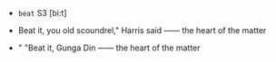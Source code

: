 - `beat` S3 [bi:t]



-  Beat it, you old scoundrel," Harris said —— the heart of the matter

- " "Beat it, Gunga Din —— the heart of the matter